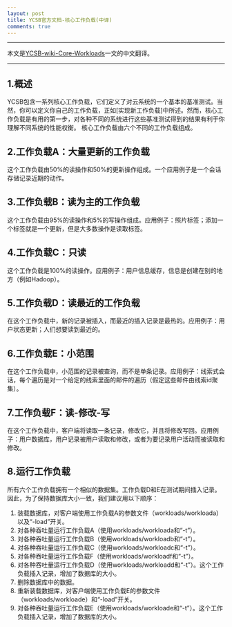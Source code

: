 ```yaml
---
layout: post
title: YCSB官方文档-核心工作负载(中译)
comments: true
---
```


---

本文是[YCSB-wiki-Core-Workloads](https://github.com/brianfrankcooper/YCSB/wiki/Core-Workloads)一文的中文翻译。

---

## 1.概述

YCSB包含一系列核心工作负载，它们定义了对云系统的一个基本的基准测试。当然，你可以定义你自己的工作负载，正如[实现新工作负载]中所述。然而，核心工作负载是有用的第一步，对各种不同的系统进行这些基准测试得到的结果有利于你理解不同系统的性能权衡。
核心工作负载由六个不同的工作负载组成。

## 2.工作负载A：大量更新的工作负载
这个工作负载由50%的读操作和50%的更新操作组成。一个应用例子是一个会话存储记录近期的动作。

## 3.工作负载B：读为主的工作负载
这个工作负载由95%的读操作和5%的写操作组成。应用例子：照片标签；添加一个标签就是一个更新，但是大多数操作是读取标签。

## 4.工作负载C：只读
这个工作负载是100%的读操作。应用例子：用户信息缓存，信息是创建在别的地方（例如Hadoop）。

## 5.工作负载D：读最近的工作负载
在这个工作负载中，新的记录被插入，而最近的插入记录是最热的。应用例子：用户状态更新；人们想要读到最近的。

## 6.工作负载E：小范围
在这个工作负载中，小范围的记录被查询，而不是单条记录。应用例子：线索式会话，每个遍历是对一个给定的线索里面的邮件的遍历（假定这些邮件由线索id聚集）。

## 7.工作负载F：读-修改-写
在这个工作负载中，客户端将读取一条记录，修改它，并且将修改写回。应用例子：用户数据库，用户记录被用户读取和修改，或者为要记录用户活动而被读取和修改。

## 8.运行工作负载
所有六个工作负载拥有一个相似的数据集。工作负载D和E在测试期间插入记录。因此，为了保持数据库大小一致，我们建议用以下顺序：

1. 装载数据库，对客户端使用工作负载A的参数文件（workloads/workloada）以及“-load”开关。
2. 对各种吞吐量运行工作负载A（使用workloads/workloada和“-t”）。
3. 对各种吞吐量运行工作负载B（使用workloads/workloadb和“-t”）。
4. 对各种吞吐量运行工作负载C（使用workloads/workloadc和“-t”）。
5. 对各种吞吐量运行工作负载F（使用workloads/workloadf和“-t”）。
6. 对各种吞吐量运行工作负载D（使用workloads/workloadd和“-t”）。这个工作负载插入记录，增加了数据库的大小。
7. 删除数据库中的数据。
8. 重新装载数据库，对客户端使用工作负载E的参数文件（workloads/workloade）和“-load”开关。
9. 对各种吞吐量运行工作负载E（使用workloads/workloade和“-t”）。这个工作负载插入记录，增加了数据库的大小。

